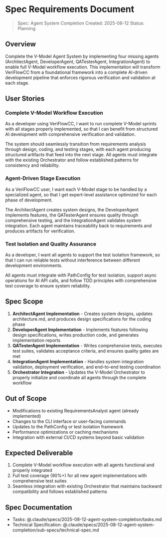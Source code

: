 # Spec Requirements Document

> Spec: Agent System Completion
> Created: 2025-08-12
> Status: Planning

## Overview

Complete the V-Model Agent System by implementing four missing agents (ArchitectAgent, DeveloperAgent, QATesterAgent, IntegrationAgent) to enable full V-Model workflow execution. This implementation will transform VeriFlowCC from a foundational framework into a complete AI-driven development pipeline that enforces rigorous verification and validation at each stage.

## User Stories

### Complete V-Model Workflow Execution

As a developer using VeriFlowCC, I want to run complete V-Model sprints with all stages properly implemented, so that I can benefit from structured AI development with comprehensive verification and validation.

The system should seamlessly transition from requirements analysis through design, coding, and testing stages, with each agent producing structured artifacts that feed into the next stage. All agents must integrate with the existing Orchestrator and follow established patterns for consistency and reliability.

### Agent-Driven Stage Execution  

As a VeriFlowCC user, I want each V-Model stage to be handled by a specialized agent, so that I get expert-level assistance optimized for each phase of development.

The ArchitectAgent creates system designs, the DeveloperAgent implements features, the QATesterAgent ensures quality through comprehensive testing, and the IntegrationAgent validates system integration. Each agent maintains traceability back to requirements and produces artifacts for verification.

### Test Isolation and Quality Assurance

As a developer, I want all agents to support the test isolation framework, so that I can run reliable tests without interference between different development environments.

All agents must integrate with PathConfig for test isolation, support async operations for AI API calls, and follow TDD principles with comprehensive test coverage to ensure system reliability.

## Spec Scope

1. **ArchitectAgent Implementation** - Creates system designs, updates architecture.md, and produces design specifications for the coding phase
2. **DeveloperAgent Implementation** - Implements features following design specifications, writes production code, and generates implementation reports  
3. **QATesterAgent Implementation** - Writes comprehensive tests, executes test suites, validates acceptance criteria, and ensures quality gates are met
4. **IntegrationAgent Implementation** - Handles system integration validation, deployment verification, and end-to-end testing coordination
5. **Orchestrator Integration** - Updates the V-Model Orchestrator to properly initialize and coordinate all agents through the complete workflow

## Out of Scope

- Modifications to existing RequirementsAnalyst agent (already implemented)
- Changes to the CLI interface or user-facing commands  
- Updates to the PathConfig or test isolation framework
- Performance optimizations or caching mechanisms
- Integration with external CI/CD systems beyond basic validation

## Expected Deliverable

1. Complete V-Model workflow execution with all agents functional and properly integrated
2. Full test coverage (90%+) for all new agent implementations with comprehensive test suites
3. Seamless integration with existing Orchestrator that maintains backward compatibility and follows established patterns

## Spec Documentation

- Tasks: @.claude/specs/2025-08-12-agent-system-completion/tasks.md
- Technical Specification: @.claude/specs/2025-08-12-agent-system-completion/sub-specs/technical-spec.md
